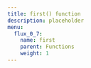 ```yaml
---
title: first() function
description: placeholder
menu:
  flux_0_7:
    name: first
    parent: Functions
    weight: 1
---
```

